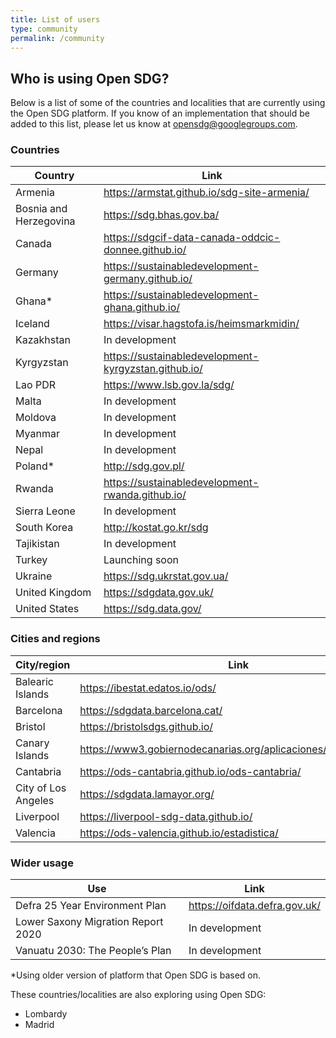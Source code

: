 ```yaml
---
title: List of users
type: community
permalink: /community
---
```


## Who is using Open SDG?

Below is a list of some of the countries and localities that are currently using the Open SDG platform.
If you know of an implementation that should be added to this list, please let us know at [opensdg@googlegroups.com](mailto:opensdg@googlegroups.com).

### Countries

|Country|Link|
|----|----|
|Armenia|<https://armstat.github.io/sdg-site-armenia/>|
|Bosnia and Herzegovina|<https://sdg.bhas.gov.ba/>|
|Canada|<https://sdgcif-data-canada-oddcic-donnee.github.io/>|
|Germany|<https://sustainabledevelopment-germany.github.io/>|
|Ghana* |<https://sustainabledevelopment-ghana.github.io/>|
|Iceland|<https://visar.hagstofa.is/heimsmarkmidin/>|
|Kazakhstan|In development|
|Kyrgyzstan|<https://sustainabledevelopment-kyrgyzstan.github.io/>|
|Lao PDR|<https://www.lsb.gov.la/sdg/>|
|Malta|In development|
|Moldova|In development|
|Myanmar|In development|
|Nepal|In development|
|Poland* |<http://sdg.gov.pl/>|
|Rwanda|<https://sustainabledevelopment-rwanda.github.io/>|
|Sierra Leone|In development|
|South Korea|<http://kostat.go.kr/sdg>|
|Tajikistan|In development|
|Turkey|Launching soon|
|Ukraine|<https://sdg.ukrstat.gov.ua/>|
|United Kingdom|<https://sdgdata.gov.uk/>|
|United States|<https://sdg.data.gov/>|

### Cities and regions

|City/region|Link|
|----|----|
|Balearic Islands|<https://ibestat.edatos.io/ods/>|
|Barcelona|<https://sdgdata.barcelona.cat/>|
|Bristol|<https://bristolsdgs.github.io/>|
|Canary Islands|<https://www3.gobiernodecanarias.org/aplicaciones/appsistac/ods/>|
|Cantabria|<https://ods-cantabria.github.io/ods-cantabria/>|
|City of Los Angeles|<https://sdgdata.lamayor.org/>|
|Liverpool|<https://liverpool-sdg-data.github.io/>|
|Valencia|<https://ods-valencia.github.io/estadistica/>|

### Wider usage

|Use|Link|
|---|----|
|Defra 25 Year Environment Plan|<https://oifdata.defra.gov.uk/>|
|Lower Saxony Migration Report 2020|In development|
|Vanuatu 2030: The People’s Plan|In development|

\*Using older version of platform that Open SDG is based on.

These countries/localities are also exploring using Open SDG: 

- Lombardy
- Madrid
